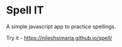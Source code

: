 # Spell IT

A simple javascript app to practice spellings.

Try it - https://nileshsimaria.github.io/spell/

